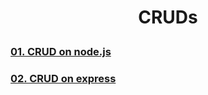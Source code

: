 <h1><p align="center">CRUDs</p align="center"></h1> 

[<h3>01. CRUD on node.js</h3>](https://github.com/PavelAlexee/CRUD-on-nodejs)
[<h3>02. CRUD on express</h3>](https://github.com/PavelAlexee/CRUD-on-express)



